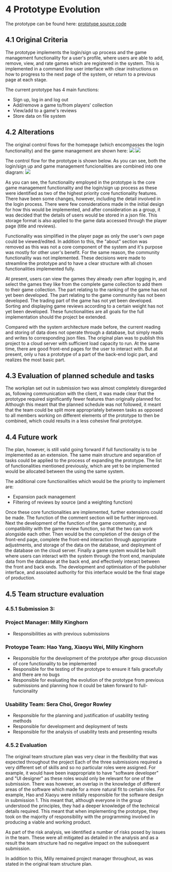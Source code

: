 # 4 Prototype Evolution

The prototype can be found here: [prototype source code](https://git.ecdf.ed.ac.uk/sd202021groups/group_10/tree/master/Prototype)

## 4.1 Original Criteria
The prototype implements the login/sign up process and the game management functionality for a user's profile, where users are able to add, remove, view, and rate games which are registered in the system.
This is implemented in a command line user interface with clear instructions on how to progress to the next page of the system, or return to a previous page at each stage.

 The current prototype has 4 main functions: 

* Sign up, log in and log out
* Add/remove a game to/from players' collection
* View/add to a game's reviews
* Store data on file system

## 4.2 Alterations
The original control flows for the homepage (which encompasses the login functionality) and the game management are shown here:
![](https://git.ecdf.ed.ac.uk/sd202021groups/group_10/raw/master/UI_design/Homepage%20.jpg)
![](https://git.ecdf.ed.ac.uk/sd202021groups/group_10/raw/master/UI_design/Player.jpg)

The control flow for the prototype is shown below. As you can see, both the login/sign up and game management funcionalities are combined into one diagram:
![](https://git.ecdf.ed.ac.uk/sd202021groups/group_10/raw/master/Prototype/Prototype.png)

As you can see, the functionality employed in the prototype is the core game management functionality and the login/sign up process as these were identified as two of the highest priority core functionality features. There have been some changes, however, including the detail involved in the login process. There were few considerations made in the  initial design for how this would be implemented, and after consideration as a group, it was decided that the details of users would be stored in a json file. This storage format is also applied to the game data accessed through the player page (title and reviews).

Functionality was simplified in the player page as only the user's own page could be viewed/edited. In addition to this, the "about" section was removed as this was not a core component of the system and it's purpose was mostly for other user's benefit. For the same reason, the community functionality was not implemented. These decisions were made to streamline the prototype and to have a clear structure with all chosen functionalities implemented fully.

At present, users can view the games they already own after logging in, and select the games they like from the complete game collection to add them to their game collection. The part relating to the ranking of the game has not yet been developed. The part relating to the game community has not been developed. The trading part of the game has not yet been developed. Sorting and displaying game reviews according to a certain weight has not yet been developed. These functionalities are all goals for the full implementation should the project be extended.

Compared with the system architecture made before, the current reading and storing of data does not operate through a database, but simply reads and writes to corresponding json files. The original plan was to publish this project to a cloud server with sufficient load capacity to run. At the same time, there are good front-end pages for the user to interact with. But at present, only u has a prototype of a part of the back-end logic part, and realizes the most basic part.

## 4.3 Evaluation of planned schedule and tasks
The workplan set out in submission two was almost completely disregarded as, following communication with the client, it was made clear that the prototype required significantly fewer features than originally planned for. Although this meant that the planned schedule was not followed, it meant that the team could be split more appropriately between tasks as opposed to all members working on different elements of the prototype to then be combined, which could results in a less cohesive final prototype.

## 4.4 Future work
The plan, however, is still valid going forward if full functionality is to be implemented as an extension. The same main structure and separation of tasks could be applied to the process of expanding the prototype. The list of functionalities mentioned previously, which are yet to be implemented would be allocated between the using the same system.

The additional core functionalities which would be the priority to implement are:
* Expansion pack management
* Filtering of reviews by source (and a weighting function)

Once these core functionalities are implemented, further extensions could be made. The function of the comment section will be further improved. Next the development of the function of the game community, and compatibility with the game review function, so that the two can work alongside each other. Then would be the completion of the design of the front-end page, complete the front-end interaction through appropriate adjustments, and storage of the data on the database, and deployment of the database on the cloud server. Finally a game system would be built where users can interact with the system through the front end, manipulate data from the database at the back end, and effectively interact between the front and back ends. The development and optimisation of the publisher interface, and assoiated authority for this interface would be the final stage of production. 

## 4.5 Team structure evaluation

### 4.5.1 Submission 3:
### Project Manager: Milly Kinghorn
* Responsibilities as with previous submissions

### Protoype Team: Hao Yang, Xiaoyu Wei, Milly Kinghorn
* Responsible for the development of the prototype after group discussion of core functionality to be implemented
* Responsible for the testing of the prototype to ensure it fails gracefully and there are no bugs
* Responsible for evaluating the evolution of the prototype from previous submissions and planning how it could be taken forward to full-funcionality

### Usability Team: Sera Choi, Gregor Rowley
* Responsible for the planning and justification of usability testing methods
* Responsible for development and deployment of tests
* Responsible for the analysis of usability tests and presenting results

### 4.5.2 Evaluation
The original team structure plan was very clear in the flexibility that was expected throughout the project Each of the three submissions required a very different set of skills and so no particular roles were assigned. For example, it would have been inappropriate to have "software developer" and "UI designer" as these roles would only be relevant for one of the submission. There was however, an overlap in the knowledge of different areas of the software which made for a more natural fit to certain roles. For example, Hao and Xiaoyu were initially responsible for the software design in submission 1. This meant that, although everyone in the group understood the principles, they had a deeper knowledge of the technical details required. This  meant that when implementing the prototype, they took on the majority of responsibility with the programming involved in producing a viable and working product.

As part of the risk analysis, we identified a number of risks posed by issues in the team. These were all mitigated as detailed in the analysis and as a result the team structure had no negative impact on the subsequent submission.

In addition to this, Milly remained project manager throughout, as was stated in the original team structure plan.